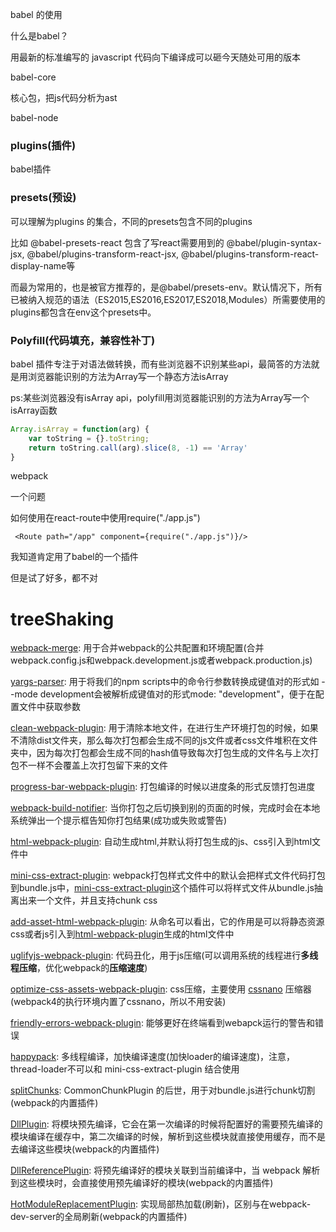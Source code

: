 babel 的使用

什么是babel？

用最新的标准编写的 javascript 代码向下编译成可以砸今天随处可用的版本



babel-core

核心包，把js代码分析为ast

babel-node



### plugins(插件)

babel插件



### presets(预设)

可以理解为plugins 的集合，不同的presets包含不同的plugins

比如 @babel-presets-react 包含了写react需要用到的 @babel/plugin-syntax-jsx, @babel/plugins-transform-react-jsx, @babel/plugins-transform-react-display-name等

而最为常用的，也是被官方推荐的，是@babel/presets-env。默认情况下，所有已被纳入规范的语法（ES2015,ES2016,ES2017,ES2018,Modules）所需要使用的plugins都包含在env这个presets中。



### Polyfill(代码填充，兼容性补丁)

babel 插件专注于对语法做转换，而有些浏览器不识别某些api，最简答的方法就是用浏览器能识别的方法为Array写一个静态方法isArray

ps:某些浏览器没有isArray api，polyfill用浏览器能识别的方法为Array写一个isArray函数

```javascript
Array.isArray = function(arg) {
    var toString = {}.toString;
    return toString.call(arg).slice(8, -1) == 'Array'
}
```





















webpack



一个问题

如何使用在react-route中使用require("./app.js")

```
 <Route path="/app" component={require("./app.js")}/>
```

我知道肯定用了babel的一个插件

但是试了好多，都不对



# treeShaking







[webpack-merge](https://link.juejin.im?target=https%3A%2F%2Fwww.npmjs.com%2Fpackage%2Fwebpack-merge): 用于合并webpack的公共配置和环境配置(合并webpack.config.js和webpack.development.js或者webpack.production.js)

[yargs-parser](https://link.juejin.im?target=https%3A%2F%2Fwww.npmjs.com%2Fpackage%2Fyargs-parser): 用于将我们的npm scripts中的命令行参数转换成键值对的形式如 --mode development会被解析成键值对的形式mode: "development"，便于在配置文件中获取参数

[clean-webpack-plugin](https://link.juejin.im?target=https%3A%2F%2Fwww.npmjs.com%2Fpackage%2Fclean-webpack-plugin): 用于清除本地文件，在进行生产环境打包的时候，如果不清除dist文件夹，那么每次打包都会生成不同的js文件或者css文件堆积在文件夹中，因为每次打包都会生成不同的hash值导致每次打包生成的文件名与上次打包不一样不会覆盖上次打包留下来的文件

[progress-bar-webpack-plugin](https://link.juejin.im?target=https%3A%2F%2Fwww.npmjs.com%2Fpackage%2Fprogress-bar-webpack-plugin): 打包编译的时候以进度条的形式反馈打包进度

[webpack-build-notifier](https://link.juejin.im?target=https%3A%2F%2Fwww.npmjs.com%2Fpackage%2Fwebpack-build-notifier): 当你打包之后切换到别的页面的时候，完成时会在本地系统弹出一个提示框告知你打包结果(成功或失败或警告)

[html-webpack-plugin](https://link.juejin.im?target=https%3A%2F%2Fwww.npmjs.com%2Fpackage%2Fhtml-webpack-plugin): 自动生成html,并默认将打包生成的js、css引入到html文件中

[mini-css-extract-plugin](https://link.juejin.im?target=https%3A%2F%2Fwww.npmjs.com%2Fpackage%2Fmini-css-extract-plugin): webpack打包样式文件中的默认会把样式文件代码打包到bundle.js中，[mini-css-extract-plugin](https://link.juejin.im?target=https%3A%2F%2Fwww.npmjs.com%2Fpackage%2Fmini-css-extract-plugin)这个插件可以将样式文件从bundle.js抽离出来一个文件，并且支持chunk css

[add-asset-html-webpack-plugin](https://link.juejin.im?target=https%3A%2F%2Fwww.npmjs.com%2Fpackage%2Fadd-asset-html-webpack-plugin): 从命名可以看出，它的作用是可以将静态资源css或者js引入到[html-webpack-plugin](https://link.juejin.im?target=https%3A%2F%2Fwww.npmjs.com%2Fpackage%2Fhtml-webpack-plugin)生成的html文件中

[uglifyjs-webpack-plugin](https://link.juejin.im?target=https%3A%2F%2Fwww.npmjs.com%2Fpackage%2Fuglifyjs-webpack-plugin): 代码丑化，用于js压缩(可以调用系统的线程进行**多线程压缩**，优化webpack的**压缩速度**)

[optimize-css-assets-webpack-plugin](https://link.juejin.im?target=https%3A%2F%2Fwww.npmjs.com%2Fpackage%2Foptimize-css-assets-webpack-plugin): css压缩，主要使用 [cssnano](https://link.juejin.im?target=https%3A%2F%2Fgithub.com%2Fcssnano%2Fcssnano) 压缩器(webpack4的执行环境内置了cssnano，所以不用安装)

[friendly-errors-webpack-plugin](https://link.juejin.im?target=https%3A%2F%2Fwww.npmjs.com%2Fpackage%2Ffriendly-errors-webpack-plugin): 能够更好在终端看到webapck运行的警告和错误

[happypack](https://link.juejin.im?target=https%3A%2F%2Fwww.npmjs.com%2Fpackage%2Fhappypack): 多线程编译，加快编译速度(加快loader的编译速度)，注意，thread-loader不可以和 mini-css-extract-plugin 结合使用

[splitChunks](https://link.juejin.im?target=https%3A%2F%2Fwebpack.docschina.org%2Fplugins%2Fsplit-chunks-plugin%2F%23src%2Fcomponents%2FSidebar%2FSidebar.jsx): CommonChunkPlugin 的后世，用于对bundle.js进行chunk切割(webpack的内置插件)

[DllPlugin](https://link.juejin.im?target=https%3A%2F%2Fwebpack.docschina.org%2Fplugins%2Fdll-plugin%2F%23src%2Fcomponents%2FSidebar%2FSidebar.jsx): 将模块预先编译，它会在第一次编译的时候将配置好的需要预先编译的模块编译在缓存中，第二次编译的时候，解析到这些模块就直接使用缓存，而不是去编译这些模块(webpack的内置插件)

[DllReferencePlugin](https://link.juejin.im?target=https%3A%2F%2Fwebpack.docschina.org%2Fplugins%2Fdll-plugin%2F%23dllreferenceplugin): 将预先编译好的模块关联到当前编译中，当 webpack 解析到这些模块时，会直接使用预先编译好的模块(webpack的内置插件)

[HotModuleReplacementPlugin](https://link.juejin.im?target=https%3A%2F%2Fwebpack.docschina.org%2Fplugins%2Fhot-module-replacement-plugin%2F%23src%2Fcomponents%2FSidebar%2FSidebar.jsx): 实现局部热加载(刷新)，区别与在webpack-dev-server的全局刷新(webpack的内置插件)







